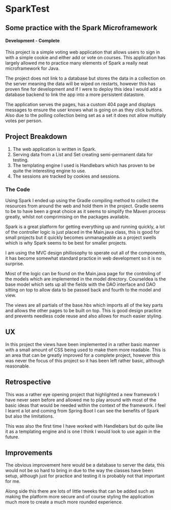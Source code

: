 # SparkTest
Some practice with the Spark Microframework
---
#### Development - Complete
This project is a simple voting web application that allows users to sign in with a simple cookie and either add or vote on courses.
This application has largely allowed me to practice many elements of Spark a really neat microframework for Java.

The project does not link to a database but stores the data in a collection on the server meaning the data will be wiped on restarts,
however this has proven fine for development and if I were to deploy this idea I would add a database backend to link the app into a
more persistent datastore.

The application serves the pages, has a custom 404 page and displays messages to ensure the user knows what is going on as they click
buttons. Also due to the polling collection being set as a set it does not allow multiply votes per person.

Project Breakdown
---
1. The web application is written in Spark.
2. Serving data from a List and Set creating semi-permanent data for testing.
3. The templating engine I used is Handlebars which has proven to be quite the interesting engine to use.
4. The sessions are tracked by cookies and sessions.

### The Code

Using Spark I ended up using the Gradle compiling method to collect the resources from around the web and hold them in the project.
Gradle seems to be to have been a great choice as it seems to simplify the Maven process greatly, whilst not comprimising on the
packages available.

Spark is a great platform for getting everything up and running quickly, a lot of the controller logic is just placed in the Main.java
class, this is good for small projects but it quickly becomes unmanageable as a project swells which is why Spark seems to be best
for smaller projects.

I am using the MVC design phillosophy to sperate out all of the components, it has become somewhat standard practice in web development
so it is no surprise.

Most of the logic can be found on the Main.java page for the controling of the models which are implemented in the model directory.
CourseIdea is the base model which sets up all the fields with the DAO interface and DAO sitting on top to allow data to be passed
back and fourth to the model and view. 

The views are all partials of the base.hbs which imports all of the key parts and allows the other pages to be built on top. This
is good design practice and prevents needless code reuse and also allows for much easier styling.

## UX

In this project the views have been implemented in a rather basic manner with a small amount of CSS being used to make them more 
readable. This is an area that can be greatly improved for a complete project, however this was never the focus of this project
so it has been left rather basic, although reasonable.

## Retrospective

This was a rather eye opening project that highlighted a new framework I have never seen before and allowed me to play around with 
most of the basic ideas that would be needed within the context of the framework. I feel I learnt a lot and coming from Spring Boot
I can see the benefits of Spark but also the limitations.

This was also the first time I have worked with Handlebars but do quite like it as a templating engine and is one I think I would look
to use again in the future.

## Improvements

The obvious improvement here would be a database to server the data, this would not be so hard to bring in due to the way the classes
have been setup, although just for practice and testing it is probably not that important for me.

Along side this there are lots of little tweeks that can be added such as making the platform more secure and of course styling the
application much more to create a much more rounded experience. 
